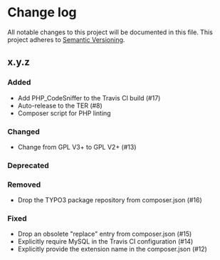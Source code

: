 # Change log

All notable changes to this project will be documented in this file.
This project adheres to [Semantic Versioning](https://semver.org/).

## x.y.z

### Added
- Add PHP_CodeSniffer to the Travis CI build (#17)
- Auto-release to the TER (#8)
- Composer script for PHP linting

### Changed
- Change from GPL V3+ to GPL V2+ (#13)

### Deprecated

### Removed
- Drop the TYPO3 package repository from composer.json (#16)

### Fixed
- Drop an obsolete "replace" entry from composer.json (#15)
- Explicitly require MySQL in the Travis CI configuration (#14)
- Explicitly provide the extension name in the composer.json (#12)
